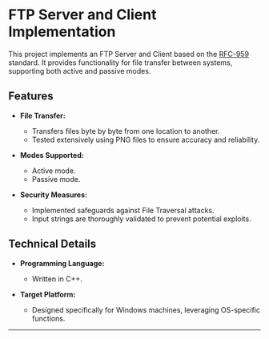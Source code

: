 # FTP Server and Client Implementation

This project implements an FTP Server and Client based on the [RFC-959](https://www.rfc-editor.org/rfc/rfc959) standard. It provides functionality for file transfer between systems, supporting both active and passive modes.

## Features

- **File Transfer:**
  - Transfers files byte by byte from one location to another.
  - Tested extensively using PNG files to ensure accuracy and reliability.

- **Modes Supported:**
  - Active mode.
  - Passive mode.

- **Security Measures:**
  - Implemented safeguards against File Traversal attacks.
  - Input strings are thoroughly validated to prevent potential exploits.

## Technical Details

- **Programming Language:**
  - Written in C++.

- **Target Platform:**
  - Designed specifically for Windows machines, leveraging OS-specific functions.

---

